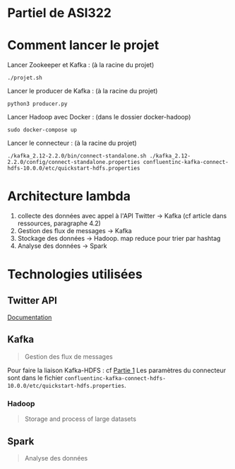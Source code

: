 Partiel de ASI322
===

# Comment lancer le projet
Lancer Zookeeper et Kafka : (à la racine du projet)
```
./projet.sh
```

Lancer le producer de Kafka : (à la racine du projet)
```
python3 producer.py
```

Lancer Hadoop avec Docker : (dans le dossier docker-hadoop)
```
sudo docker-compose up
```

Lancer le connecteur : (à la racine du projet)
```
./kafka_2.12-2.2.0/bin/connect-standalone.sh ./kafka_2.12-2.2.0/config/connect-standalone.properties confluentinc-kafka-connect-hdfs-10.0.0/etc/quickstart-hdfs.properties
```

# Architecture lambda

1. collecte des données avec appel à l'API Twitter -> Kafka (cf article dans ressources, paragraphe 4.2)
2. Gestion des flux de messages -> Kafka
3. Stockage des données -> Hadoop. map reduce pour trier par hashtag
4. Analyse des données -> Spark

# Technologies utilisées

## Twitter API

[Documentation](https://developer.twitter.com/en/docs)

## Kafka
> Gestion des flux de messages

Pour faire la liaison Kafka-HDFS : cf [Partie 1](#comment)
Les paramètres du connecteur sont dans le fichier ```confluentinc-kafka-connect-hdfs-10.0.0/etc/quickstart-hdfs.properties```.

### Hadoop
> Storage and process of large datasets

## Spark
> Analyse des données
